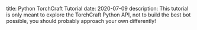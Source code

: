 title: Python TorchCraft Tutorial 
date: 2020-07-09
description: This tutorial is only meant to explore the TorchCraft Python API, not to build the best bot possible, you should probably approach your own differently!
